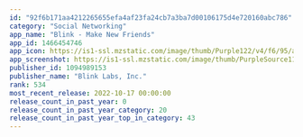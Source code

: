 ```yaml
---
id: "92f6b171aa4212265655efa4af23fa24cb7a3ba7d00106175d4e720160abc786"
category: "Social Networking"
app_name: "Blink - Make New Friends"
app_id: 1466454746
app_icon: https://is1-ssl.mzstatic.com/image/thumb/Purple122/v4/f6/95/a8/f695a81b-6a73-93b9-d2e1-eac3c52e4aeb/AppIcon-1x_U007emarketing-0-7-0-0-P3-GLES2_U002c0-85-220.png/1024x1024bb.png
app_screenshot: https://is1-ssl.mzstatic.com/image/thumb/PurpleSource115/v4/94/2f/27/942f272a-a0cf-03ff-60a6-30a284e07eaa/66d340e5-cff9-4848-8cd6-5ad7a99d51b9_Screenshot_1.png/1242x2688bb.png
publisher_id: 1094989153
publisher_name: "Blink Labs, Inc."
rank: 534
most_recent_release: 2022-10-17 00:00:00
release_count_in_past_year: 0
release_count_in_past_year_category: 20
release_count_in_past_year_top_in_category: 43
---
```

